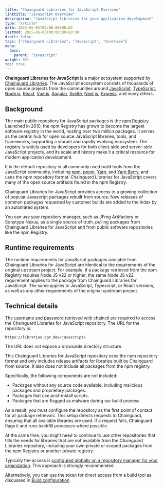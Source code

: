 ```yaml
---
title: "Chainguard Libraries for JavaScript Overview"
linktitle: "JavaScript Overview"
description: "JavaScript libraries for your application development"
type: "article"
date: 2025-06-05T09:00:00+00:00
lastmod: 2025-06-05T09:00:00+00:00
draft: false
tags: ["Chainguard Libraries", "JavaScript", "Overview"]
menu:
  docs:
    parent: "javascript"
weight: 051
toc: true
---
```


**Chainguard Libraries for JavaScript** is a major ecosystem supported by
[Chainguard Libraries](/chainguard/libraries/overview/). The JavaScript
ecosystem consists of thousands of open source projects from the communities
around [JavaScript](https://developer.mozilla.org/en-US/docs/Web/JavaScript),
[TypeScript](https://www.typescriptlang.org/), [Node.js](https://nodejs.org/),
[React](https://react.dev/), [Vue.js](https://vuejs.org/),
[Angular](https://angular.io/), [Svelte](https://svelte.dev/),
[Next.js](https://nextjs.org/), [Express](https://expressjs.com/), and many
others.

## Background

The main public repository for JavaScript packages is the [npm
Registry](https://npmjs.com/). Launched in 2010, the npm Registry has grown to
become the largest software registry in the world, hosting over two million
packages. It serves as the central hub for open source JavaScript libraries,
tools, and frameworks, supporting a vibrant and rapidly evolving ecosystem. The
registry is widely used by developers for both client-side and server-side
JavaScript projects, and its scale and history make it a critical resource for
modern application development.

It is the default repository in all commonly used build tools from the
JavaScript community, including [npm](https://www.npmjs.com/),
[pnpm](https://pnpm.io/), [Yarn](https://classic.yarnpkg.com/), and [Yarn
Berry](https://yarnpkg.com/), and uses the npm repository format. Chainguard
Libraries for JavaScript covers many of the open source artifacts found in the 
npm Registry.

Chainguard Libraries for JavaScript provides access to a growing collection of
popular Javascript packages rebuilt from source. New releases of common packages
requested by customer builds are added to the index by an automated system.

You can use your repository manager, such as JFrog Artifactory or Sonatype Nexus, as a single source of truth, pulling packages from Chainguard Libraries for JavaScript and from public software repositories like the npm Registry.

## Runtime requirements

The runtime requirements for JavaScript packages available from Chainguard
Libraries for JavaScript are identical to the requirements of the original
upstream project. For example, if a package retrieved from the npm Registry
requires Node.JS v22 or higher, the same Node.JS v22 requirement applies to the
package from Chainguard Libraries for JavaScript. The same applies to JavaScript,
Typescript, or React versions, as well as any other requirements of the original
upstream project.

## Technical details

The [username and password retrieved with
chainctl](/chainguard/libraries/access/) are required to access the Chainguard
Libraries for JavaScript repository. The URL for the repository is:

```
https://libraries.cgr.dev/javascript/
```

The URL does not expose a browsable directory structure.

This Chainguard Libraries for JavaScript repository uses the npm repository
format and only includes release artifacts for libraries built by Chainguard
from source. It also does not include all packages from the npm registry.

Specifically, the following components are not included:

* Packages without any source code available, including malicious packages and
  proprietary packages.
* Packages that use post-install scripts.
* Packages that are flagged as malware during our build process.

As a result, you must configure the repository as the first point of contact for
all package retrievals. This setup directs requests to Chainguard, ensuring that
all available libraries are used. If a request fails, Chainguard flags it and
runs backfill processes where possible.

At the same time, you might need to continue to use other repositories that
fills the needs for libraries that are not available from the Chainguard
Libraries repository, including your own private or scoped packages from the npm
Registry or another private registry.

Typically the access is [configured globally on a repository manager for your
organization](/chainguard/libraries/javascript/global-configuration/). This
approach is strongly recommended. 

Alternatively, you can use the token for direct access from a build tool as
discussed in [Build
configuration](/chainguard/libraries/javascript/build-configuration/).

